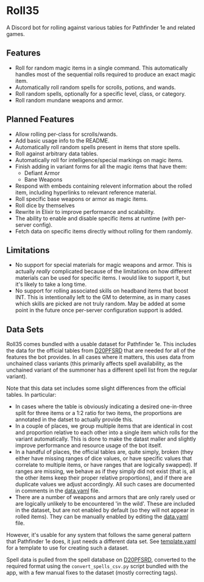 # Roll35

A Discord bot for rolling against various tables for Pathfinder 1e and
related games.

## Features

* Roll for random magic items in a single command. This automatically
  handles most of the sequential rolls required to produce an exact
  magic item.
* Automatically roll random spells for scrolls, potions, and wands.
* Roll random spells, optionally for a specific level, class, or category.
* Roll random mundane weapons and armor.

## Planned Features

* Allow rolling per-class for scrolls/wands.
* Add basic usage info to the README.
* Automatically roll random spells present in items that store spells.
* Roll against arbitrary data tables.
* Automatically roll for intelligence/special markings on magic items.
* Finish adding in variant forms for all the magic items that have them:
  - Defiant Armor
  - Bane Weapons
* Respond with embeds containing relevent information about the rolled
  item, including hyperlinks to relevant reference material.
* Roll specific base weapons or armor as magic items.
* Roll dice by themselves
* Rewrite in Elixir to improve performance and scalability.
* The ability to enable and disable specific items at runtime (with
  per-server config).
* Fetch data on specific items directly without rolling for them randomly.

## Limitations

* No support for special materials for magic weapons and armor. This is
  actually _really_ complicated because of the limitations on how different
  materials can be used for specific items. I would like to support it,
  but it's likely to take a long time.
* No support for rolling associated skills on headband items that boost
  INT. This is intentionally left to the GM to determine, as in many cases
  which skills are picked are not truly random. May be added at some
  point in the future once per-server configuration support is added.

## Data Sets

Roll35 comes bundled with a usable dataset for Pathfinder
1e. This includes the data for the official tables from
[D20PFSRD](https://www.d20pfsrd.com/) that are needed for all of the
features the bot provides. In all cases where it matters, this uses data
from unchained class variants (this primarily affects spell availability,
as the unchained variant of the summoner has a different spell list from
the regular variant).

Note that this data set includes some slight differences from the official
tables. In particular:
* In cases where the table is obviously indicating a desired one-in-three
  split for three items or a 1:2 ratio for two items, the proportions are
  annotated in the datset to actually provide this.
* In a couple of places, we group multiple items that are identical in
  cost and proportion relative to each other into a single item which rolls
  for the variant automatically. This is done to make the datast maller
  and slightly improve performance and resource usage of the bot itself.
* In a handful of places, the official tables are, quite simply, broken
  (they either have missing ranges of dice values, or have specific
  values that correlate to multiple items, or have ranges that are
  logically swapped). If ranges are missing, we behave as if they
  simply did not exist (that is, all the other items keep their
  proper relative proportions), and if there are duplicate values we
  adjust accordingly. All such cases are documented in comments in the
  [data.yaml](./data.yaml) file.
* There are a number of weapons and armors that are only rarely used
  or are logically unlikely to be encountered 'in the wild'. These are
  included in the dataset, but are not enabled by default (so they will
  not appear in rolled items). They can be manually enabled by editing
  the [data.yaml](./data.yaml) file.

However, it's usable for any system that follows the same general pattern
that Pathfinder 1e does, it just needs a different data set. See
[template.yaml](./template.yaml) for a template to use for creating such
a dataset.

Spell data is pulled from the spell database on
[D20PFSRD](https://www.d20pfsrd), converted to the required format
using the `convert_spells_csv.py` script bundled with the app, with a
few manual fixes to the dataset (mostly correcting tags).
